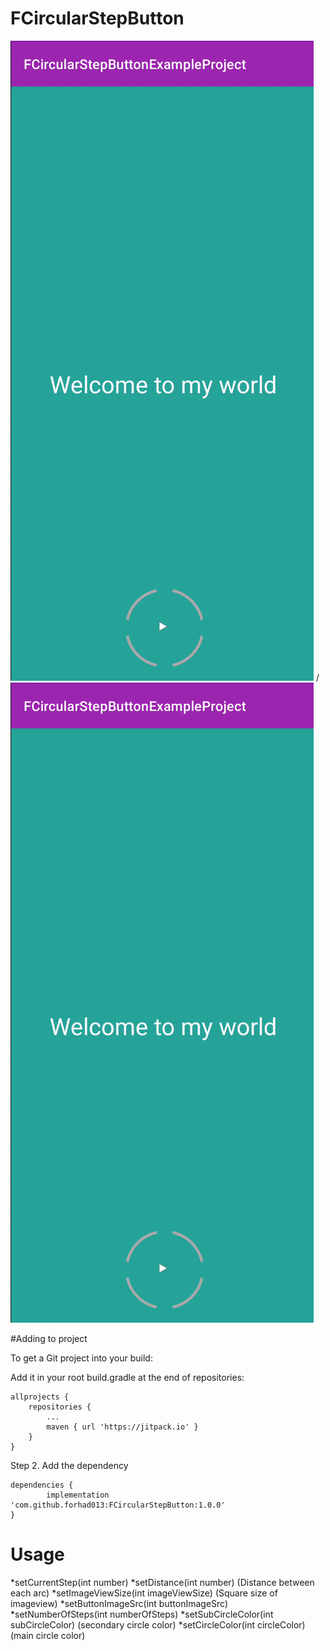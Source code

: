 # FCircularStepButton


![Alt text](sample.gif) / ![](sample.gif)



#Adding to project

To get a Git project into your build:

 
Add it in your root build.gradle at the end of repositories:

	allprojects {
		repositories {
			...
			maven { url 'https://jitpack.io' }
		}
	}
Step 2. Add the dependency

	dependencies {
	        implementation 'com.github.forhad013:FCircularStepButton:1.0.0'
	}


# Usage

*setCurrentStep(int number)
*setDistance(int number) (Distance between each arc)
*setImageViewSize(int imageViewSize) (Square size of imageview)
*setButtonImageSrc(int buttonImageSrc)
*setNumberOfSteps(int numberOfSteps)
*setSubCircleColor(int subCircleColor) (secondary circle color)
*setCircleColor(int circleColor) (main circle color)



